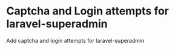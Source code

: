 Captcha and Login attempts for laravel-superadmin
======
Add captcha and login attempts for laravel-superadmin
